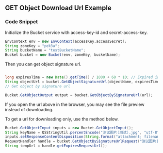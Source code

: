 ## GET Object Download Url Example

### Code Snippet

Initialize the Bucket service with access-key-id and secret-access-key.

```java
EnvContext env = new EnvContext(accessKey,accessSecret);
String zoneKey = "pek3a";
String bucketName = "testBucketName";
Bucket bucket = new Bucket(env, zoneKey, bucketName);

```

Then you can get object signature url.

```java

long expiresTime = new Date().getTime() / 1000 + 60 * 10; // Expired in 600 seconds(10 minutes).
String objectUrl = bucket.GetObjectSignatureUrl(objectName, expiresTime);
// Get object by signature url

Bucket.GetObjectOutput output = bucket.GetObjectBySignatureUrl(url);

```

If you open the url above in the browser, you may see the file preview instead of downloading.

To get a url for downloading only, use the method below.

```java
Bucket.GetObjectInput inputs = new Bucket.GetObjectInput();
String keyName = QSStringUtil.percentEncode("测试图片(测试).jpg", "utf-8");
inputs.setResponseContentDisposition(String.format("attachment; filename=\"%s\"; filename*=utf-8''%s", keyName, keyName));
RequestHandler handle = bucket.GetObjectBySignatureUrlRequest("测试图片(测试).jpg", inputs, System.currentTimeMillis()/1000 + 10000);
String tempUrl = handle.getExpiresRequestUrl();

```
